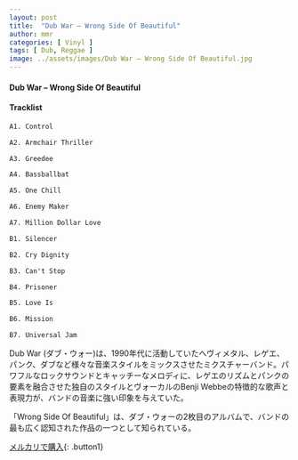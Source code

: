```yaml
---
layout: post
title:  "Dub War – Wrong Side Of Beautiful"
author: mmr
categories: [ Vinyl ]
tags: [ Dub, Reggae ]
image: ../assets/images/Dub War – Wrong Side Of Beautiful.jpg
---
```


#### Dub War – Wrong Side Of Beautiful

#### Tracklist
```md
A1. Control

A2. Armchair Thriller

A3. Greedee

A4. Bassballbat

A5. One Chill

A6. Enemy Maker

A7. Million Dollar Love

B1. Silencer

B2. Cry Dignity

B3. Can't Stop

B4. Prisoner

B5. Love Is

B6. Mission

B7. Universal Jam
```

Dub War (ダブ・ウォー)は、1990年代に活動していたヘヴィメタル、レゲエ、パンク、ダブなど様々な音楽スタイルをミックスさせたミクスチャーバンド。パワフルなロックサウンドとキャッチーなメロディに、レゲエのリズムとパンクの要素を融合させた独自のスタイルとヴォーカルのBenji Webbeの特徴的な歌声と表現力が、バンドの音楽に強い印象を与えていた。

「Wrong Side Of Beautiful」は、ダブ・ウォーの2枚目のアルバムで、バンドの最も広く認知された作品の一つとして知られている。

[メルカリで購入](https://jp.mercari.com/item/m79906775059){: .button1}

